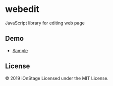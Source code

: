 # webedit

JavaScript library for editing web page

## Demo

- [Sample](http://www.ionstage.org/webedit/)

## License

&copy; 2019 iOnStage
Licensed under the MIT License.
